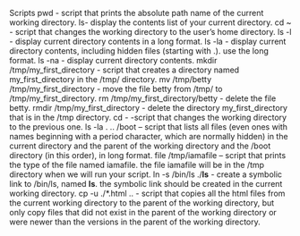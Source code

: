 Scripts
pwd - script that prints the absolute path name of the current working directory.
ls- display the contents list of your current directory.
cd ~ - script that changes the working directory to the user’s home directory.
ls -l - display current directory contents in a long format.
ls -la - display current directory contents, including hidden files (starting with .). use the long format.
ls -na - display current directory contents.
mkdir /tmp/my_first_directory - script that creates a directory named my_first_directory in the /tmp/ directory.
mv /tmp/betty /tmp/my_first_directory - move the file betty from /tmp/ to /tmp/my_first_directory.
rm /tmp/my_first_directory/betty - delete the file betty.
rmdir /tmp/my_first_directory - delete the directory my_first_directory that is in the /tmp directory.
cd - -script that changes the working directory to the previous one.
ls -la . .. /boot – script that lists all files (even ones with names beginning with a period character, which are normally hidden) in the current directory and the parent of the working directory and the /boot directory (in this order), in long format.
file /tmp/iamafile – script that prints the type of the file named iamafile. the file iamafile will be in the /tmp directory when we will run your script.
ln -s /bin/ls ./__ls__ - create a symbolic link to /bin/ls, named __ls__. the symbolic link should be created in the current working directory.
cp -u ./*.html .. - script that copies all the html files from the current working directory to the parent of the working directory, but only copy files that did not exist in the parent of the working directory or were newer than the versions in the parent of the working directory.


